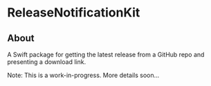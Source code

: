 #  ReleaseNotificationKit

## About

A Swift package for getting the latest release from a GitHub repo and presenting a download link.

Note: This is a work-in-progress. More details soon...
